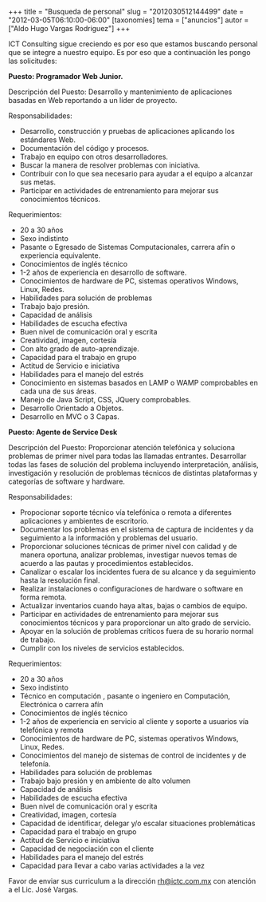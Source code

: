 +++
title = "Busqueda de personal"
slug = "2012030512144499"
date = "2012-03-05T06:10:00-06:00"
[taxonomies]
tema = ["anuncios"]
autor = ["Aldo Hugo Vargas Rodriguez"]
+++

ICT Consulting sigue creciendo es por eso que estamos buscando personal
que se integre a nuestro equipo. Es por eso que a continuación les pongo
las solicitudes:

<!-- more -->
**Puesto: Programador Web Junior.**

Descripción del Puesto: Desarrollo y mantenimiento de aplicaciones
basadas en Web reportando a un líder de proyecto.

Responsabilidades:

-   Desarrollo, construcción y pruebas de aplicaciones aplicando los
    estándares Web.
-   Documentación del código y procesos.
-   Trabajo en equipo con otros desarrolladores.
-   Buscar la manera de resolver problemas con iniciativa.
-   Contribuir con lo que sea necesario para ayudar a el equipo a
    alcanzar sus metas.
-   Participar en actividades de entrenamiento para mejorar sus
    conocimientos técnicos.

Requerimientos:

-   20 a 30 años
-   Sexo indistinto
-   Pasante o Egresado de Sistemas Computacionales, carrera afín o
    experiencia equivalente.
-   Conocimientos de inglés técnico
-   1-2 años de experiencia en desarrollo de software.
-   Conocimientos de hardware de PC, sistemas operativos Windows, Linux,
    Redes.
-   Habilidades para solución de problemas
-   Trabajo bajo presión.
-   Capacidad de análisis
-   Habilidades de escucha efectiva
-   Buen nivel de comunicación oral y escrita
-   Creatividad, imagen, cortesía
-   Con alto grado de auto-aprendizaje.
-   Capacidad para el trabajo en grupo
-   Actitud de Servicio e iniciativa
-   Habilidades para el manejo del estrés
-   Conocimiento en sistemas basados en LAMP o WAMP comprobables en cada
    una de sus áreas.
-   Manejo de Java Script, CSS, JQuery comprobables.
-   Desarrollo Orientado a Objetos.
-   Desarrollo en MVC o 3 Capas.

**Puesto: Agente de Service Desk**

Descripción del Puesto: Proporcionar atención telefónica y soluciona
problemas de primer nivel para todas las llamadas entrantes. Desarrollar
todas las fases de solución del problema incluyendo interpretación,
análisis, investigación y resolución de problemas técnicos de distintas
plataformas y categorías de software y hardware.

Responsabilidades:

-   Propocionar soporte técnico vía telefónica o remota a diferentes
    aplicaciones y ambientes de escritorio.
-   Documentar los problemas en el sistema de captura de incidentes y da
    seguimiento a la información y problemas del usuario.
-   Proporcionar soluciones técnicas de primer nivel con calidad y de
    manera oportuna, analizar problemas, investigar nuevos temas de
    acuerdo a las pautas y procedimientos establecidos.
-   Canalizar o escalar los incidentes fuera de su alcance y da
    seguimiento hasta la resolución final.
-   Realizar instalaciones o configuraciones de hardware o software en
    forma remota.
-   Actualizar inventarios cuando haya altas, bajas o cambios de equipo.
-   Participar en actividades de entrenamiento para mejorar sus
    conocimientos técnicos y para proporcionar un alto grado de
    servicio.
-   Apoyar en la solución de problemas críticos fuera de su horario
    normal de trabajo.
-   Cumplir con los niveles de servicios establecidos.

Requerimientos:

-   20 a 30 años
-   Sexo indistinto
-   Técnico en computación , pasante o ingeniero en Computación,
    Electrónica o carrera afín
-   Conocimientos de inglés técnico
-   1-2 años de experiencia en servicio al cliente y soporte a usuarios
    vía telefónica y remota
-   Conocimientos de hardware de PC, sistemas operativos Windows, Linux,
    Redes.
-   Conocimientos del manejo de sistemas de control de incidentes y de
    telefonía.
-   Habilidades para solución de problemas
-   Trabajo bajo presión y en ambiente de alto volumen
-   Capacidad de análisis
-   Habilidades de escucha efectiva
-   Buen nivel de comunicación oral y escrita
-   Creatividad, imagen, cortesía
-   Capacidad de identificar, delegar y/o escalar situaciones
    problemáticas
-   Capacidad para el trabajo en grupo
-   Actitud de Servicio e iniciativa
-   Capacidad de negociación con el cliente
-   Habilidades para el manejo del estrés
-   Capacidad para llevar a cabo varias actividades a la vez

Favor de enviar sus curriculum a la dirección rh@ictc.com.mx con
atención a el Lic. José Vargas.
